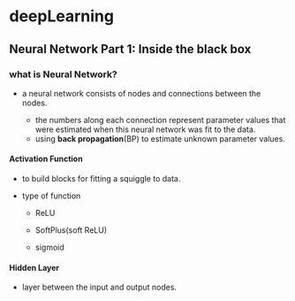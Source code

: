# deepLearning

## Neural Network Part 1: Inside the black box

### what is Neural Network?

- a neural network consists of nodes and connections between the nodes.

  [^nodes]: include Hidden Layer nodes ,input nodes ,output nodes .

  - the numbers along  each connection represent parameter values that were estimated when this neural network was fit to the data.
  - using **back propagation**(BP) to estimate unknown parameter values.

#### Activation Function

- to build blocks for fitting a squiggle to data.

- type of function

  - ReLU

  - SoftPlus(soft ReLU)

  - sigmoid

#### Hidden Layer

- layer between the input and output nodes.



